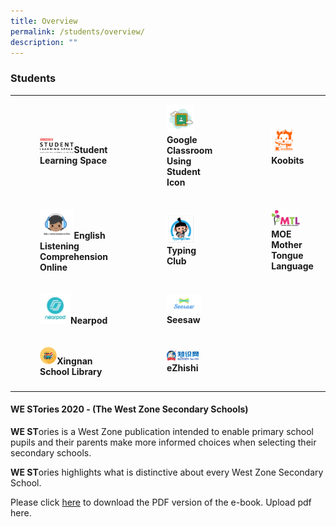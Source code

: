 ```yaml
---
title: Overview
permalink: /students/overview/
description: ""
---
```

### Students



|  |  |  |
|---|---|---|
|<Br><figure><a href="https://vle.learning.moe.edu.sg/login"><img style="width:50%" src="/images/ul1.png"></a><b>Student Learning Space</b></figure>  | <figure><a href="https://workspace.google.com/dashboard"><img style="width:60%" src="/images/ul2.png"></a><b>Google Classroom Using Student Icon</b></figure> | <figure><a href="https://member.koobits.com/"><img style="width:60%" src="/images/ul3.png"></a><b>Koobits</b></figure> |
| <figure><a href="https://xingnan.of-stars.com/"><img style="width:50%" src="/images/ul4.png"></a><b>English Listening Comprehension Online</b></figure> | <figure><a href="https://xingnanprimary.typingclub.com/"><img style="width:60%" src="/images/ul5.png"></a><b>Typing Club</b></figure> | <figure><a href="https://www.mtl.moe.edu.sg/"><img style="width:70%" src="/images/ul6.png"></a><b>MOE Mother Tongue Language</b></figure> |
| <figure><a href="https://nearpod.com/"><img style="width:45%" src="/images/ul7.png"></a><b>Nearpod</b></figure> | <figure><a href="https://web.seesaw.me/"><img style="width:75%" src="/images/ul8.png"></a><b>Seesaw</b></figure> |  |
| <figure><a href="https://staging.d24s03z0ob23eb.amplifyapp.com/students/school-library/"><img style="width:25%" src="/images/ul9.png"></a><b>Xingnan School Library</b></figure> | <figure><a href="https://www.ezhishi.net/Contents/"><img style="width:70%" src="/images/ul10.png"></a><b>eZhishi</b></figure> |  |
|  |  |  |
	
#### WE STories 2020 - (The West Zone Secondary Schools)

**WE ST**ories is a West Zone publication intended to enable primary school pupils and their parents make more informed choices when selecting their secondary schools.

**WE ST**ories highlights what is distinctive about every West Zone Secondary School.

Please click [here](https://xingnanpri-moe-edu-sg-admin.cwp.sg/qql/slot/u224/Others/WE%20STories%202020.pdf) to download the PDF version of the e-book. Upload pdf here.